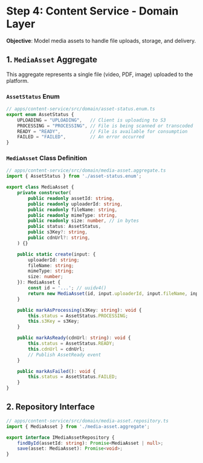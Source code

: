 # Step 4: Content Service - Domain Layer

**Objective**: Model media assets to handle file uploads, storage, and delivery.

## 1. `MediaAsset` Aggregate

This aggregate represents a single file (video, PDF, image) uploaded to the platform.

### `AssetStatus` Enum

```typescript
// apps/content-service/src/domain/asset-status.enum.ts
export enum AssetStatus {
    UPLOADING = "UPLOADING",   // Client is uploading to S3
    PROCESSING = "PROCESSING", // File is being scanned or transcoded
    READY = "READY",           // File is available for consumption
    FAILED = "FAILED",         // An error occurred
}
```

### `MediaAsset` Class Definition

```typescript
// apps/content-service/src/domain/media-asset.aggregate.ts
import { AssetStatus } from './asset-status.enum';

export class MediaAsset {
    private constructor(
        public readonly assetId: string,
        public readonly uploaderId: string,
        public readonly fileName: string,
        public readonly mimeType: string,
        public readonly size: number, // in bytes
        public status: AssetStatus,
        public s3Key?: string,
        public cdnUrl?: string,
    ) {}

    public static create(input: {
        uploaderId: string;
        fileName: string;
        mimeType: string;
        size: number;
    }): MediaAsset {
        const id = '...'; // uuidv4()
        return new MediaAsset(id, input.uploaderId, input.fileName, input.mimeType, input.size, AssetStatus.UPLOADING);
    }

    public markAsProcessing(s3Key: string): void {
        this.status = AssetStatus.PROCESSING;
        this.s3Key = s3Key;
    }

    public markAsReady(cdnUrl: string): void {
        this.status = AssetStatus.READY;
        this.cdnUrl = cdnUrl;
        // Publish AssetReady event
    }

    public markAsFailed(): void {
        this.status = AssetStatus.FAILED;
    }
}
```

## 2. Repository Interface

```typescript
// apps/content-service/src/domain/media-asset.repository.ts
import { MediaAsset } from './media-asset.aggregate';

export interface IMediaAssetRepository {
    findById(assetId: string): Promise<MediaAsset | null>;
    save(asset: MediaAsset): Promise<void>;
}
```
